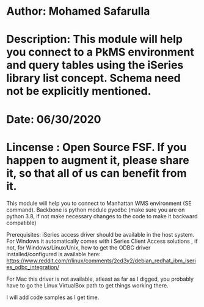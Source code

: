 # Author: Mohamed Safarulla
# Description: This module will help you connect to a PkMS environment and query tables using the iSeries library list concept. Schema need not be explicitly mentioned.
# Date: 06/30/2020 
# Lincense : Open Source FSF. If you happen to augment it, please share it, so that all of us can benefit from it. 

This module will help you to connect to Manhattan WMS environment (SE command). Backbone is python module pyodbc (make sure you are on 
python 3.8, if not make necessary changes to the code to make it backward compatible)

Prerequisites:
iSeries access driver should be available in the host system. 
For Windows it automatically comes with i Series Client Access solutions 
, if not, for Windows/Linux/Unix, how to get the ODBC driver installed/configured is available here:
https://www.reddit.com/r/linux/comments/2cd3y2/debian_redhat_ibm_iseries_odbc_integration/


For Mac this driver is not available, atleast as far as I digged, you probably have to go the Linux VirtualBox path to get things working there.

I will add code samples as I get time. 
